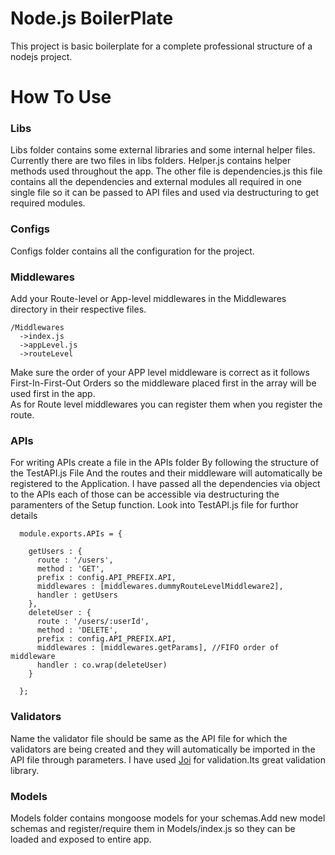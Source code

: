 Node.js BoilerPlate
=======================
This project is basic boilerplate for a complete professional structure of a nodejs project.

How To Use
==================

### Libs
Libs folder contains some external libraries and some internal helper files. Currently there are two files in libs folders. Helper.js contains helper methods used throughout the app. The other file is dependencies.js this file contains all the dependencies and external modules all required in one single file so it can be passed to API files and used via destructuring to get required modules.

### Configs
Configs folder contains all the configuration for the project.

### Middlewares

Add your Route-level or App-level middlewares in the Middlewares directory in their respective files. 

    /Middlewares
      ->index.js
      ->appLevel.js
      ->routeLevel
     
Make sure the order of your APP level middleware is correct as it follows First-In-First-Out Orders so the middleware placed first in the array will be used first in the app.</br>
As for Route level middlewares you can register them when you register the route.


### APIs
For writing APIs create a file in the APIs folder By following the structure of the TestAPI.js File And the routes and their middleware will automatically be registered to the Application. I have passed all the dependencies via object to  the APIs each of those can be accessible via destructuring the paramenters of the Setup function. Look into TestAPI.js file for furthor details </br>

      module.exports.APIs = {
    
        getUsers : {
          route : '/users',
          method : 'GET',
          prefix : config.API_PREFIX.API,
          middlewares : [middlewares.dummyRouteLevelMiddleware2],
          handler : getUsers
        },
        deleteUser : {
          route : '/users/:userId',
          method : 'DELETE',
          prefix : config.API_PREFIX.API,
          middlewares : [middlewares.getParams], //FIFO order of middleware
          handler : co.wrap(deleteUser)
        }
    
      };

### Validators
Name the validator file should be same as the API file for which the validators are being created and they will automatically be imported in the API file through parameters. I have used <a href=https://github.com/hapijs/joi/blob/master/API.md>Joi</a> for validation.Its great validation library.
 
### Models
Models folder contains mongoose models for your schemas.Add new model schemas and register/require them in Models/index.js so they can be loaded and exposed to entire app.
 
 